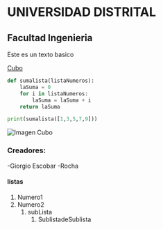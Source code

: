 # UNIVERSIDAD DISTRITAL
## Facultad Ingenieria 

Este es un texto basico

[Cubo](https://es.wikipedia.org/wiki/Cubo)

``` python
def sumalista(listaNumeros):
    laSuma = 0
    for i in listaNumeros:
        laSuma = laSuma + i
    return laSuma

print(sumalista([1,3,5,7,9]))
```

![Imagen Cubo](https://upload.wikimedia.org/wikipedia/commons/thumb/a/a5/Hexahedron.svg/540px-Hexahedron.svg.png "cubo")

<!--Comentarios -->


### Creadores:
-Giorgio Escobar 
-Rocha

#### listas

1. Numero1 
2. Numero2
	1. subLista
		1. SublistadeSublista
